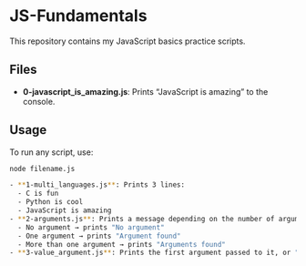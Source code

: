 # JS-Fundamentals

This repository contains my JavaScript basics practice scripts.

## Files

- **0-javascript_is_amazing.js**: Prints “JavaScript is amazing” to the console.

## Usage

To run any script, use:

```bash
node filename.js

- **1-multi_languages.js**: Prints 3 lines:
  - C is fun
  - Python is cool
  - JavaScript is amazing
- **2-arguments.js**: Prints a message depending on the number of arguments:
  - No argument → prints "No argument"
  - One argument → prints "Argument found"
  - More than one argument → prints "Arguments found"
- **3-value_argument.js**: Prints the first argument passed to it, or "No argument" if none is passed.

